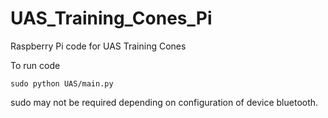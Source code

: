 # UAS_Training_Cones_Pi
Raspberry Pi code for UAS Training Cones

To run code
```
sudo python UAS/main.py
```
sudo may not be required depending on configuration of device bluetooth.
